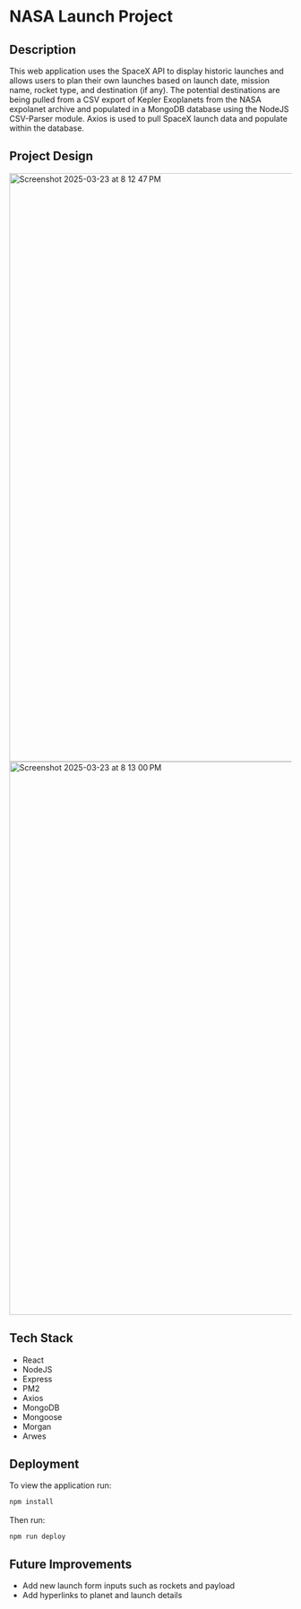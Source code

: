 # NASA Launch Project

## Description

This web application uses the SpaceX API to display historic launches and allows users to plan their own launches based on launch date, mission name, rocket type, and destination (if any). The potential destinations are being pulled from a CSV export of Kepler Exoplanets from the NASA expolanet archive and populated in a MongoDB database using the NodeJS CSV-Parser module. Axios is used to pull SpaceX launch data and populate within the database.

## Project Design

<img width="1051" alt="Screenshot 2025-03-23 at 8 12 47 PM" src="https://github.com/user-attachments/assets/36551373-abbe-4e74-9c32-bb6535b5b60e" />
<img width="988" alt="Screenshot 2025-03-23 at 8 13 00 PM" src="https://github.com/user-attachments/assets/3e349379-90b7-44af-8d86-874e438e9b58" />


## Tech Stack

- React
- NodeJS
- Express
- PM2
- Axios
- MongoDB
- Mongoose
- Morgan
- Arwes

## Deployment

To view the application run:

<code>npm install</code>
<br>
<br>
Then run:

<code>npm run deploy</code>
  
## Future Improvements

- Add new launch form inputs such as rockets and payload
- Add hyperlinks to planet and launch details
